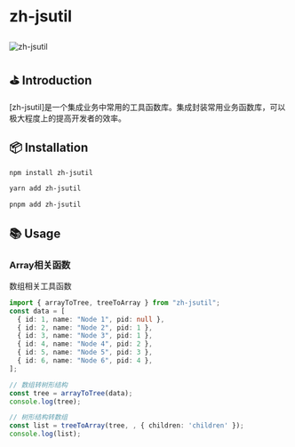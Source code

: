 # zh-jsutil

<img src="https://img.shields.io/npm/v/zh-jsutil?style=plastic&logo=npm&label=zh-jsutil&link=https://www.npmjs.com/package/zh-jsutil" alt="zh-jsutil" style="margin-top: 10px" />

## ⛳ Introduction

[zh-jsutil]是一个集成业务中常用的工具函数库。集成封装常用业务函数库，可以极大程度上的提高开发者的效率。

## 📦 Installation

```bash
npm install zh-jsutil

yarn add zh-jsutil

pnpm add zh-jsutil
```

## 📚 Usage

### Array相关函数

数组相关工具函数

```ts
import { arrayToTree, treeToArray } from "zh-jsutil";
const data = [
  { id: 1, name: "Node 1", pid: null },
  { id: 2, name: "Node 2", pid: 1 },
  { id: 3, name: "Node 3", pid: 1 },
  { id: 4, name: "Node 4", pid: 2 },
  { id: 5, name: "Node 5", pid: 3 },
  { id: 6, name: "Node 6", pid: 4 },
];

// 数组转树形结构
const tree = arrayToTree(data);
console.log(tree);

// 树形结构转数组
const list = treeToArray(tree, , { children: 'children' });
console.log(list);
```
